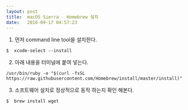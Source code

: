 ```yaml
---
layout: post
title:  macOS Sierra - Homebrew 설치
date:   2016-09-17 04:57:23
---
```


1. 먼저 command line tool을 설치한다.

```
$  xcode-select --install
```

	
2. 아래 내용을 터미널에 붙여 넣는다.

```
/usr/bin/ruby -e "$(curl -fsSL https://raw.githubusercontent.com/Homebrew/install/master/install)"
```


3. 소프트웨어 설치로 정상적으로 동작 하는지 확인 해본다.

```
$  brew install wget
```
